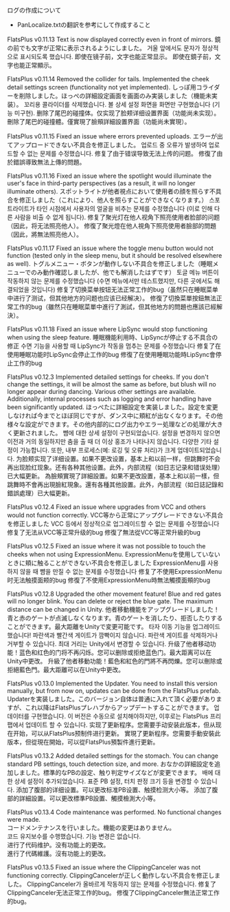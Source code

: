 ログの作成について
- PanLocalize.txtの翻訳を参考にして作成すること

FlatsPlus v0.11.13
Text is now displayed correctly even in front of mirrors.
鏡の前でも文字が正常に表示されるようにしました。
거울 앞에서도 문자가 정상적으로 표시되도록 했습니다.
即使在镜子前，文字也能正常显示。
即使在鏡子前，文字也能正常顯示。

FlatsPlus v0.11.14
Removed the collider for tails. Implemented the cheek detail settings screen (functionality not yet implemented).
しっぽ用コライダーを削除しました。ほっぺの詳細設定画面を画面のみ実装しました（機能未実装）。
꼬리용 콜라이더를 삭제했습니다. 볼 상세 설정 화면을 화면만 구현했습니다 (기능 미구현).
删除了尾巴的碰撞体。仅实现了脸颊详细设置界面（功能尚未实现）。
刪除了尾巴的碰撞體。僅實現了臉頰詳細設置界面（功能尚未實現）。

FlatsPlus v0.11.15
Fixed an issue where errors prevented uploads.
エラーが出てアップロードできない不具合を修正しました。
업로드 중 오류가 발생하여 업로드할 수 없는 문제를 수정했습니다.
修复了由于错误导致无法上传的问题。
修復了由於錯誤導致無法上傳的問題。

FlatsPlus v0.11.16
Fixed an issue where the spotlight would illuminate the user's face in third-party perspectives (as a result, it will no longer illuminate others).
スポットライトが他者視点において使用者の顔を照らす不具合を修正しました（これにより、他人を照らすことができなくなります。）
스포트라이트가 타인 시점에서 사용자의 얼굴을 비추는 문제를 수정했습니다 (이로 인해 다른 사람을 비출 수 없게 됩니다).
修复了聚光灯在他人视角下照亮使用者脸部的问题（因此，将无法照亮他人）。
修復了聚光燈在他人視角下照亮使用者臉部的問題（因此，將無法照亮他人）。

FlatsPlus v0.11.17
Fixed an issue where the toggle menu button would not function (tested only in the sleep menu, but it should be resolved elsewhere as well).
トグルメニュー・ボタンが動作しない不具合を修正しました（睡眠メニューでのみ動作確認しましたが、他でも解消したはずです）
토글 메뉴 버튼이 작동하지 않는 문제를 수정했습니다 (수면 메뉴에서만 테스트했지만, 다른 곳에서도 해결되었을 것입니다)
修复了切换菜单按钮无法正常工作的bug（虽然只在睡眠菜单中进行了测试，但其他地方的问题也应该已经解决）。
修復了切換菜單按鈕無法正常工作的bug（雖然只在睡眠菜單中進行了測試，但其他地方的問題也應該已經解決）。

FlatsPlus v0.11.18
Fixed an issue where LipSync would stop functioning when using the sleep feature.
睡眠機能利用時、LipSyncが停止する不具合の修正
수면 기능을 사용할 때 LipSync가 작동을 멈추는 문제를 수정했습니다
修复了在使用睡眠功能时LipSync会停止工作的bug
修復了在使用睡眠功能時LipSync會停止工作的bug

FlatsPlus v0.12.3
Implemented detailed settings for cheeks. If you don't change the settings, it will be almost the same as before, but blush will no longer appear during dancing. Various other settings are available. Additionally, internal processes such as logging and error handling have been significantly updated.
ほっぺたに詳細設定を実装しました。設定を変更しなければ今までとほぼ同じですが、ダンス中に頬紅が出なくなります。その他様々な設定ができます。その他内部的にログ出力やエラー処理などの処理が大きく更新されました。
뺨에 대한 상세 설정이 구현되었습니다. 설정을 변경하지 않으면 이전과 거의 동일하지만 춤을 출 때 더 이상 홍조가 나타나지 않습니다. 다양한 기타 설정이 가능합니다. 또한, 내부 프로세스(예: 로깅 및 오류 처리)가 크게 업데이트되었습니다.
为脸颊实现了详细设置。如果不更改设置，基本上和以前一样，但跳舞时不会再出现脸红现象。还有各种其他设置。此外，内部流程（如日志记录和错误处理）已大幅更新。
為臉頰實現了詳細設置。如果不更改設置，基本上和以前一樣，但跳舞時不會再出現臉紅現象。還有各種其他設置。此外，內部流程（如日誌記錄和錯誤處理）已大幅更新。

FlatsPlus v0.12.4
Fixed an issue where upgrades from VCC and others would not function correctly.
VCC等から正常にアップグレードできない不具合を修正しました
VCC 등에서 정상적으로 업그레이드할 수 없는 문제를 수정했습니다
修复了无法从VCC等正常升级的bug
修復了無法從VCC等正常升級的bug

FlatsPlus v0.12.5
Fixed an issue where it was not possible to touch the cheeks when not using ExpressionMenu.
ExpressionMenuを使用していないときに頬に触ることができない不具合を修正しました
ExpressionMenu를 사용하지 않을 때 뺨을 만질 수 없는 문제를 수정했습니다
修复了不使用ExpressionMenu时无法触摸面颊的bug
修復了不使用ExpressionMenu時無法觸摸面頰的bug

FlatsPlus v0.12.8
Upgraded the other movement feature! Blue and red gates will no longer blink. You can delete or reject the blue gate. The maximum distance can be changed in Unity.
他者移動機能をアップグレードしました！青と赤のゲートが点滅しなくなります。青のゲートを消したり、拒否したりすることができます。最大距離をUnityで変更可能です。
타자 이동 기능을 업그레이드했습니다! 파란색과 빨간색 게이트가 깜빡이지 않습니다. 파란색 게이트를 삭제하거나 거부할 수 있습니다. 최대 거리는 Unity에서 변경할 수 있습니다.
升级了他者移动功能！蓝色和红色的门将不再闪烁。您可以删除或拒绝蓝色门。最大距离可以在Unity中更改。
升級了他者移動功能！藍色和紅色的門將不再閃爍。您可以刪除或拒絕藍色門。最大距離可以在Unity中更改。

FlatsPlus v0.13.0
Implemented the Updater. You need to install this version manually, but from now on, updates can be done from the FlatsPlus prefab.
Updaterを実装しました。このバージョン自体は普通に入れて頂く必要がありますが、これ以降はFlatsPlusプレハブからアップデートすることができます。
업데이터를 구현했습니다. 이 버전은 수동으로 설치해야하지만, 이후로는 FlatsPlus 프리팹에서 업데이트 할 수 있습니다.
实现了更新程序。您需要手动安装此版本，但从现在开始，可以从FlatsPlus预制件进行更新。
實現了更新程序。您需要手動安裝此版本，但從現在開始，可以從FlatsPlus預製件進行更新。

FlatsPlus v0.13.2
Added detailed settings for the stomach. You can change standard PB settings, touch detection size, and more.
おなかの詳細設定を追加しました。標準的なPBの設定、触り判定サイズなどが変更できます。
배에 대한 상세 설정이 추가되었습니다. 표준 PB 설정, 터치 판정 크기 등을 변경할 수 있습니다.
添加了腹部的详细设置。可以更改标准PB设置、触摸检测大小等。
添加了腹部的詳細設置。可以更改標準PB設置、觸摸檢測大小等。

FlatsPlus v0.13.4
Code maintenance was performed. No functional changes were made.  
コードメンテナンスを行いました。機能の変更はありません。  
코드 유지보수를 수행했습니다. 기능 변경은 없습니다.  
进行了代码维护。没有功能上的更改。  
進行了代碼維護。沒有功能上的更改。  

FlatsPlus v0.13.5
Fixed an issue where the ClippingCanceler was not functioning correctly.
ClippingCancelerが正しく動作しない不具合を修正しました。
ClippingCanceler가 올바르게 작동하지 않는 문제를 수정했습니다.
修复了ClippingCanceler无法正常工作的bug。
修復了ClippingCanceler無法正常工作的bug。